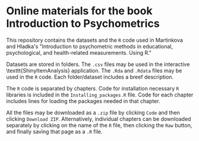 # Online materials for the book Introduction to Psychometrics

This repository contains the datasets and the `R` code used in Martinkova and Hladka's "Introduction to psychometric methods in educational, psychological, and health-related measurements. Using R." 

Datasets are stored in folders. The `.csv` files may be used in the interactive \texttt{ShinyItemAnalysis} application. The `.Rda` and `.Rdata` files may be used in the `R` code. Each folder/dataset includes a breef description. 

The `R` code is separated by chapters. Code for installation necessary `R` libraries is included in the `Installing_packages.R` file. Code for each chapter includes lines for loading the packages needed in that chapter. 

All the files may be downloaded as a `.zip` file by clicking `Code` and then clicking `Download ZIP`. Alternatively, individual chapters can be downloaded separately by clicking on the name of the `R` file, then clicking the `Raw` button, and finally saving that page as a `.R` file.
